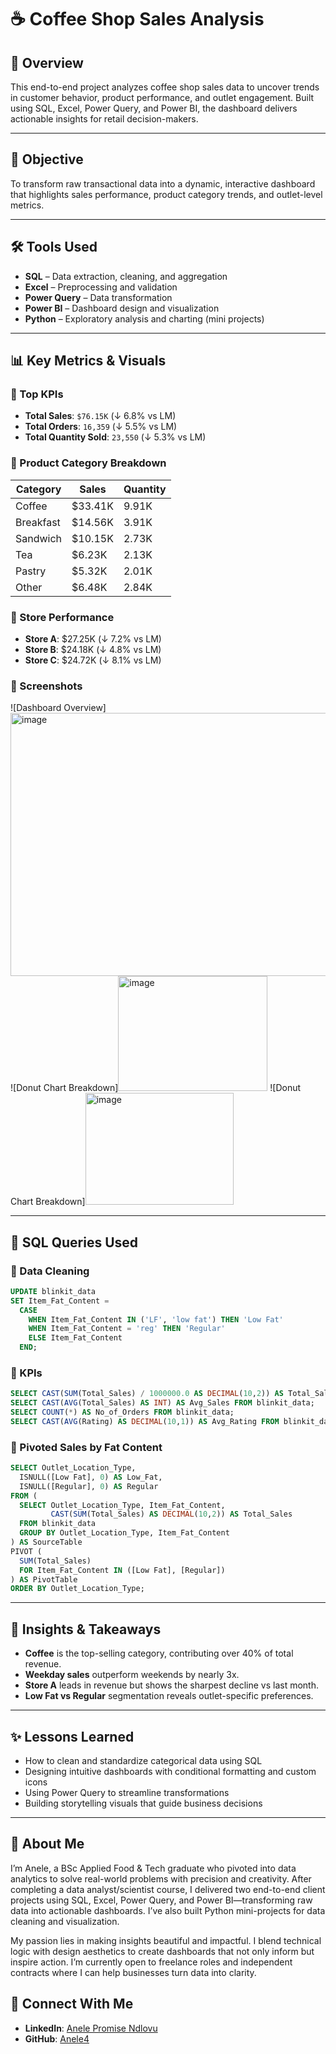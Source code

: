 


# ☕ Coffee Shop Sales Analysis

## 📌 Overview
This end-to-end project analyzes coffee shop sales data to uncover trends in customer behavior, product performance, and outlet engagement. Built using SQL, Excel, Power Query, and Power BI, the dashboard delivers actionable insights for retail decision-makers.

---

## 🎯 Objective
To transform raw transactional data into a dynamic, interactive dashboard that highlights sales performance, product category trends, and outlet-level metrics.

---

## 🛠️ Tools Used
- **SQL** – Data extraction, cleaning, and aggregation  
- **Excel** – Preprocessing and validation  
- **Power Query** – Data transformation  
- **Power BI** – Dashboard design and visualization  
- **Python** – Exploratory analysis and charting (mini projects)

---

## 📊 Key Metrics & Visuals

### 🔹 Top KPIs
- **Total Sales**: `$76.15K` (↓ 6.8% vs LM)
- **Total Orders**: `16,359` (↓ 5.5% vs LM)
- **Total Quantity Sold**: `23,550` (↓ 5.3% vs LM)

### 🔹 Product Category Breakdown
| Category   | Sales     | Quantity |
|------------|-----------|----------|
| Coffee     | $33.41K   | 9.91K    |
| Breakfast  | $14.56K   | 3.91K    |
| Sandwich   | $10.15K   | 2.73K    |
| Tea        | $6.23K    | 2.13K    |
| Pastry     | $5.32K    | 2.01K    |
| Other      | $6.48K    | 2.84K    |

### 🔹 Store Performance
- **Store A**: $27.25K (↓ 7.2% vs LM)  
- **Store B**: $24.18K (↓ 4.8% vs LM)  
- **Store C**: $24.72K (↓ 8.1% vs LM)

### 📸 Screenshots
![Dashboard Overview]<img width="665" height="421" alt="image" src="https://github.com/user-attachments/assets/00440afa-bc1c-4b93-94f8-37cd281b1568" />
![Donut Chart Breakdown]<img width="239" height="184" alt="image" src="https://github.com/user-attachments/assets/9d47b83f-7490-47d0-a450-bd6e835c5c25" /> 
![Donut Chart Breakdown]<img width="237" height="179" alt="image" src="https://github.com/user-attachments/assets/c487a365-7a80-427e-a9d0-8dc1d522865b" />


---

## 🧮 SQL Queries Used

### 🔹 Data Cleaning
```sql
UPDATE blinkit_data
SET Item_Fat_Content =
  CASE
    WHEN Item_Fat_Content IN ('LF', 'low fat') THEN 'Low Fat'
    WHEN Item_Fat_Content = 'reg' THEN 'Regular'
    ELSE Item_Fat_Content
  END;
```

### 🔹 KPIs
```sql
SELECT CAST(SUM(Total_Sales) / 1000000.0 AS DECIMAL(10,2)) AS Total_Sales_Million FROM blinkit_data;
SELECT CAST(AVG(Total_Sales) AS INT) AS Avg_Sales FROM blinkit_data;
SELECT COUNT(*) AS No_of_Orders FROM blinkit_data;
SELECT CAST(AVG(Rating) AS DECIMAL(10,1)) AS Avg_Rating FROM blinkit_data;
```

### 🔹 Pivoted Sales by Fat Content
```sql
SELECT Outlet_Location_Type,
  ISNULL([Low Fat], 0) AS Low_Fat,
  ISNULL([Regular], 0) AS Regular
FROM (
  SELECT Outlet_Location_Type, Item_Fat_Content,
         CAST(SUM(Total_Sales) AS DECIMAL(10,2)) AS Total_Sales
  FROM blinkit_data
  GROUP BY Outlet_Location_Type, Item_Fat_Content
) AS SourceTable
PIVOT (
  SUM(Total_Sales)
  FOR Item_Fat_Content IN ([Low Fat], [Regular])
) AS PivotTable
ORDER BY Outlet_Location_Type;
```

---

## 🧠 Insights & Takeaways
- **Coffee** is the top-selling category, contributing over 40% of total revenue.
- **Weekday sales** outperform weekends by nearly 3x.
- **Store A** leads in revenue but shows the sharpest decline vs last month.
- **Low Fat vs Regular** segmentation reveals outlet-specific preferences.

---

## ✨ Lessons Learned
- How to clean and standardize categorical data using SQL
- Designing intuitive dashboards with conditional formatting and custom icons
- Using Power Query to streamline transformations
- Building storytelling visuals that guide business decisions

---
## 👤 About Me

I’m Anele, a BSc Applied Food & Tech graduate who pivoted into data analytics to solve real-world problems with precision and creativity. After completing a data analyst/scientist course, I delivered two end-to-end client projects using SQL, Excel, Power Query, and Power BI—transforming raw data into actionable dashboards. I’ve also built Python mini-projects for data cleaning and visualization.

My passion lies in making insights beautiful and impactful. I blend technical logic with design aesthetics to create dashboards that not only inform but inspire action. I’m currently open to freelance roles and independent contracts where I can help businesses turn data into clarity.

## 🔗 Connect With Me

- **LinkedIn**: [Anele Promise Ndlovu](https://www.linkedin.com/in/anele-promise-ndlovu-6a8586277)  
- **GitHub**: [Anele4](https://github.com/Anele4)
